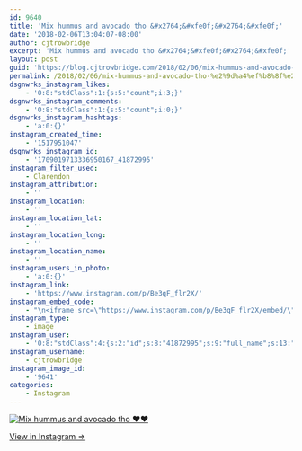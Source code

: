 ```yaml
---
id: 9640
title: 'Mix hummus and avocado tho &#x2764;&#xfe0f;&#x2764;&#xfe0f;'
date: '2018-02-06T13:04:07-08:00'
author: cjtrowbridge
excerpt: 'Mix hummus and avocado tho &#x2764;&#xfe0f;&#x2764;&#xfe0f;'
layout: post
guid: 'https://blog.cjtrowbridge.com/2018/02/06/mix-hummus-and-avocado-tho-%e2%9d%a4%ef%b8%8f%e2%9d%a4%ef%b8%8f/'
permalink: /2018/02/06/mix-hummus-and-avocado-tho-%e2%9d%a4%ef%b8%8f%e2%9d%a4%ef%b8%8f/
dsgnwrks_instagram_likes:
    - 'O:8:"stdClass":1:{s:5:"count";i:3;}'
dsgnwrks_instagram_comments:
    - 'O:8:"stdClass":1:{s:5:"count";i:0;}'
dsgnwrks_instagram_hashtags:
    - 'a:0:{}'
instagram_created_time:
    - '1517951047'
dsgnwrks_instagram_id:
    - '1709019713336950167_41872995'
instagram_filter_used:
    - Clarendon
instagram_attribution:
    - ''
instagram_location:
    - ''
instagram_location_lat:
    - ''
instagram_location_long:
    - ''
instagram_location_name:
    - ''
instagram_users_in_photo:
    - 'a:0:{}'
instagram_link:
    - 'https://www.instagram.com/p/Be3qF_flr2X/'
instagram_embed_code:
    - "\n<iframe src=\"https://www.instagram.com/p/Be3qF_flr2X/embed/\" width=\"612\" height=\"710\" frameborder=\"0\" scrolling=\"no\" allowtransparency=\"true\" class=\"insta-image-embed\"></iframe>\n"
instagram_type:
    - image
instagram_user:
    - 'O:8:"stdClass":4:{s:2:"id";s:8:"41872995";s:9:"full_name";s:13:"CJ Trowbridge";s:15:"profile_picture";s:141:"https://scontent.cdninstagram.com/vp/de69b7330c0c25c050ecfa136eea9cfb/5B1A851C/t51.2885-19/s150x150/13724650_1188772791164794_142557231_a.jpg";s:8:"username";s:12:"cjtrowbridge";}'
instagram_username:
    - cjtrowbridge
instagram_image_id:
    - '9641'
categories:
    - Instagram
---
```


[![Mix hummus and avocado tho ❤️❤️](https://blog.cjtrowbridge.com/wp-content/uploads/2018/02/1517951047-1-1.jpg)](https://www.instagram.com/p/Be3qF_flr2X/)

[View in Instagram ⇒](https://www.instagram.com/p/Be3qF_flr2X/)
